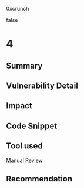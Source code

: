 0xcrunch

false

# 4

## Summary

## Vulnerability Detail

## Impact

## Code Snippet

## Tool used

Manual Review

## Recommendation
